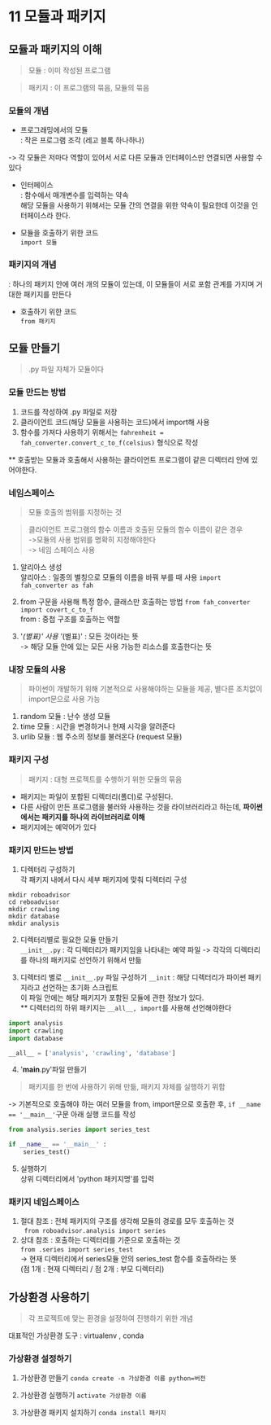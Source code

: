 # 11 모듈과 패키지

## 모듈과 패키지의 이해

> 모듈 : 이미 작성된 프로그램

> 패키지 : 이 프로그램의 묶음, 모듈의 묶음

### 모듈의 개념
+ 프로그래밍에서의 모듈<br>
: 작은 프로그램 조각 (레고 블록 하나하나)

-> 각 모듈은 저마다 역할이 있어서 서로 다른 모듈과 인터페이스만 연결되면 사용할 수 있다

+ 인터페이스<br>
: 함수에서 매개변수를 입력하는 약속<br>
해당 모듈을 사용하기 위해서는 모듈 간의 연결을 위한 약속이 필요한데 이것을 인터페이스라 한다.

+ 모듈을 호출하기 위한 코드<br>
```import 모듈```

### 패키지의 개념
: 하나의 패키지 안에 여러 개의 모듈이 있는데, 이 모듈들이 서로 포함 관계를 가지며 거대한 패키지를 만든다

+ 호출하기 위한 코드<br>
```from 패키지```

## 모듈 만들기

> .py 파일 자체가 모듈이다

### 모듈 만드는 방법
01. 코드를 작성하여 .py 파일로 저장<br>
02. 클라이언트 코드(해당 모듈을 사용하는 코드)에서 import해 사용
03. 함수를 가져다 사용하기 위해서는 ```fahrenheit = fah_converter.convert_c_to_f(celsius)``` 형식으로 작성

** 호출받는 모듈과 호출해서 사용하는 클라이언트 프로그램이 같은 디렉터리 안에 있어야한다.

### 네임스페이스

> 모듈 호출의 범위를 지정하는 것

> 클라이언트 프로그램의 함수 이름과 호출된 모듈의 함수 이름이 같은 경우 <br> ->모듈의 사용 범위를 명확히 지정해야한다 <br>-> 네임 스페이스 사용

01. 알리아스 생성<br>
 알리아스 : 일종의 별칭으로 모듈의 이름을 바꿔 부를 때 사용
 ```import fah_converter as fah```

02. from 구문을 사용해 특정 함수, 클래스만 호출하는 방법
 ```from fah_converter import covert_c_to_f```
 <br> from : 중첩 구조를 호출하는 역할

03. '*(별표)' 사용
 '*(별표)' : 모든 것이라는 뜻
 <br>-> 해당 모듈 안에 있는 모든 사용 가능한 리소스를 호출한다는 뜻

### 내장 모듈의 사용

> 파이썬이 개발하기 위해 기본적으로 사용해야하는 모듈을 제공, 별다른 조치없이 import문으로 사용 가능

01. random 모듈 : 난수 생성 모듈
02. time 모듈 : 시간을 변경하거나 현재 시각을 알려준다
03. urlib 모듈 : 웹 주소의 정보를 불러온다 (request 모듈)

### 패키지 구성
> 패키지 : 대형 프로젝트를 수행하기 위한 모듈의 묶음

- 패키지는 파일이 포함된 디렉터리(폴더)로 구성된다.<br>
- 다른 사람이 만든 프로그램을 불러와 사용하는 것을 라이브러리라고 하는데, <b>파이썬에서는 패키지를 하나의 라이브러리로 이해</b>
- 패키지에는 예약어가 있다

### 패키지 만드는 방법
01. 디렉터리 구성하기<br>
 각 패키지 내에서 다시 세부 패키지에 맞춰 디렉터리 구성
 ```
 mkdir roboadvisor
 cd reboadvisor
 mkdir crawling
 mkdir database
 mkdir analysis
 ```

02. 디렉터리별로 필요한 모듈 만들기<br>
```__init__.py``` : 각 디렉터리가 패키지임을 나타내는 예약 파일 
-> 각각의 디렉터리를 하나의 패키지로 선언하기 위해서 만듦

03. 디렉터리 별로 ```__init__.py``` 파일 구성하기
 ```__init``` : 해당 디렉터리가 파이썬 패키지라고 선언하는 초기화 스크립트<br>
 이 파일 안에는 해당 패키지가 포함된 모듈에 관한 정보가 있다.<br>
 ** 디렉터리의 하위 패키지는 ```__all__, import```를 사용해 선언해야한다
 ```python
 import analysis
 import crawling
 import database

 __all__ = ['analysis', 'crawling', 'database']
 ```

04. '__main__.py'파일 만들기
> 패키지를 한 번에 사용하기 위해 만듦, 패키지 자체를 실행하기 위함

-> 기본적으로 호출해야 하는 여러 모듈을 from, import문으로 호출한 후, ```if __name == '__main__'```구문 아래 실행 코드를 작성

```python
from analysis.series import series_test

if __name__ == '__main__' :
    series_test()
```

05. 실행하기<br>
상위 디렉터리에서 'python 패키지명'를 입력

### 패키지 네임스페이스
01. 절대 참조 : 전체 패키지의 구조를 생각해 모듈의 경로를 모두 호출하는 것<br>
``` from roboadvisor.analysis import series```
02. 상대 참조 : 호출하는 디렉터리를 기준으로 호출하는 것<br>
```from .series import series_test```
<br> -> 현재 디렉터리에서 series모듈 안의 series_test 함수를 호출하라는 뜻
<br>(점 1개 : 현재 디렉터리 / 점 2개 : 부모 디렉터리)

## 가상환경 사용하기
> 각 프로젝트에 맞는 환경을 설정하여 진행하기 위한 개념

대표적인 가상환경 도구 : virtualenv , conda

### 가상환경 설정하기 

01. 가상환경 만들기
 ```conda create -n 가상환경 이름 python=버전```

02. 가상환경 실행하기
 ```activate 가상환경 이름```

03. 가상환경 패키지 설치하기
 ```conda install 패키지```